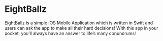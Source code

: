 # EightBallz
EightBallz is a simple iOS Mobile Application which is written in Swift and users can ask the app to make all their hard decisions! With this app in your pocket, you’ll always have an answer to life’s many conundrums!
